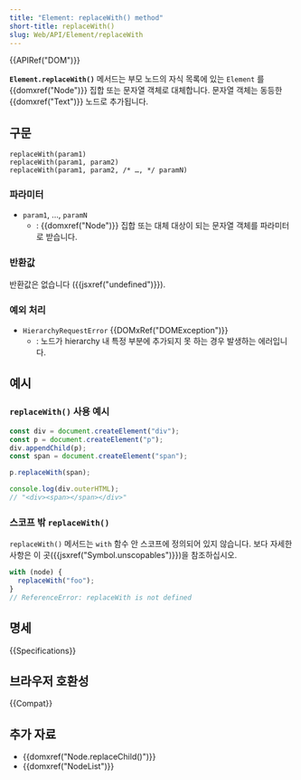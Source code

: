 ```yaml
---
title: "Element: replaceWith() method"
short-title: replaceWith()
slug: Web/API/Element/replaceWith
---
```


{{APIRef("DOM")}}

**`Element.replaceWith()`** 메서드는 부모 노드의 자식 목록에 있는 
`Element` 를 {{domxref("Node")}} 집합 또는 문자열 객체로 대체합니다. 
문자열 객체는 동등한 {{domxref("Text")}} 노드로 추가됩니다.

## 구문

```js-nolint
replaceWith(param1)
replaceWith(param1, param2)
replaceWith(param1, param2, /* …, */ paramN)
```

### 파라미터

- `param1`, …, `paramN`
  - : {{domxref("Node")}} 집합 또는 대체 대상이 되는 문자열 객체를 파라미터로 받습니다.

### 반환값

반환값은 없습니다 ({{jsxref("undefined")}}).

### 예외 처리

- `HierarchyRequestError` {{DOMxRef("DOMException")}}
  - : 노드가 hierarchy 내 특정 부분에 추가되지 못 하는 경우 발생하는 에러입니다.

## 예시

### `replaceWith()` 사용 예시

```js
const div = document.createElement("div");
const p = document.createElement("p");
div.appendChild(p);
const span = document.createElement("span");

p.replaceWith(span);

console.log(div.outerHTML);
// "<div><span></span></div>"
```

### 스코프 밖 `replaceWith()`

`replaceWith()` 메서드는 `with` 함수 안 스코프에 정의되어 있지 않습니다.
보다 자세한 사항은 이 곳({{jsxref("Symbol.unscopables")}})을 참조하십시오.

```js
with (node) {
  replaceWith("foo");
}
// ReferenceError: replaceWith is not defined
```

## 명세

{{Specifications}}

## 브라우저 호환성

{{Compat}}

## 추가 자료

- {{domxref("Node.replaceChild()")}}
- {{domxref("NodeList")}}
